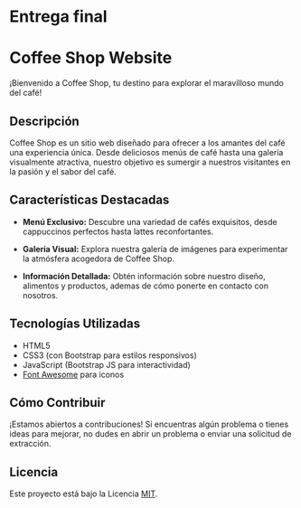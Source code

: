 # Entrega final

# Coffee Shop Website

¡Bienvenido a Coffee Shop, tu destino para explorar el maravilloso mundo del café!

## Descripción

Coffee Shop es un sitio web diseñado para ofrecer a los amantes del café una experiencia única. Desde deliciosos menús de café hasta una galería visualmente atractiva, nuestro objetivo es sumergir a nuestros visitantes en la pasión y el sabor del café.

## Características Destacadas

- **Menú Exclusivo:** Descubre una variedad de cafés exquisitos, desde cappuccinos perfectos hasta lattes reconfortantes.

- **Galería Visual:** Explora nuestra galería de imágenes para experimentar la atmósfera acogedora de Coffee Shop.

- **Información Detallada:** Obtén información sobre nuestro diseño, alimentos y productos, ademas de cómo ponerte en contacto con nosotros.

## Tecnologías Utilizadas

- HTML5
- CSS3 (con Bootstrap para estilos responsivos)
- JavaScript (Bootstrap JS para interactividad)
- [Font Awesome](https://fontawesome.com/) para iconos

## Cómo Contribuir

¡Estamos abiertos a contribuciones! Si encuentras algún problema o tienes ideas para mejorar, no dudes en abrir un problema o enviar una solicitud de extracción.

## Licencia

Este proyecto está bajo la Licencia [MIT](LICENSE).
